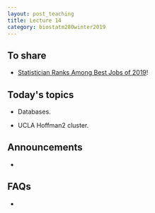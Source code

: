 ```yaml
---
layout: post_teaching
title: Lecture 14
category: biostatm280winter2019
---
```


## To share

* [Statistician Ranks Among Best Jobs of 2019](https://money.usnews.com/careers/best-jobs/statistician?fbclid=IwAR2vDw8wF8tZOedMq63uezktVMhlLYTwtQS0f-wVthy27xon5fn2dYYcOXM)!

## Today's topics

* Databases.

* UCLA Hoffman2 cluster.

## Announcements

* 

## FAQs

* 
